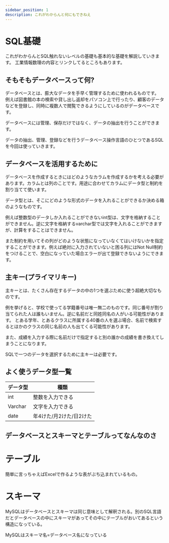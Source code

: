 ```yaml
---
sidebar_position: 1
description: これがわからんと何にもできねえ
---
```


# SQL基礎

これがわからんとSQL触れないレベルの基礎も基本的な基礎を解説していきます。
工業情報数理の内容とリンクしてるところもあります。

## そもそもデータベースって何?

データベースとは、膨大なデータを手早く管理するために使われるものです。
例えば図書館の本の検索や貸し出し返却をパソコン上で行ったり、顧客のデータなどを登録し、同時に複数人で閲覧できるようにしているのがデータベースです。

データベースには管理、保存だけではなく、データの抽出を行うことができます。

データの抽出、管理、登録などを行うデータベース操作言語のひとつであるSQLを今回は使っていきます。

## データベースを活用するために

データベースを作成するときにはどのようなカラムを作成するかを考える必要があります。カラムとは列のことです。用途に合わせてカラムにデータ型と制約を割り当てて使います。

データ型とは、そこにどのような形式のデータを入れることができるか決める箱のようなものです。

例えば整数型のデータしか入れることができないint型は、文字を格納することができません。逆に文字を格納するvarchar型では文字を入れることができますが、計算をすることはできません。

また制約を用いてその列がどのような状態になっていなくてはいけないかを指定することができます。例えば絶対に入力されていないと困る列にはNot Null制約をつけることで、空白になっていた場合エラーが出て登録できないようにできます。

## 主キー(プライマリキー)

主キーとは、たくさん存在するデータの中の1つを選ぶために使う超絶大切なものです。

例を挙げると、学校で使ってる学籍番号は唯一無二のものです。同じ番号が割り当てられた人は誰もいません。逆に名前だと同姓同名の人がいる可能性があります。
とある学年、とあるクラスに所属する40番の人を選ぶ場合、名前で検索するとほかのクラスの同じ名前の人も出てくる可能性があります。

また、成績を入力する際に名前だけで指定すると別の誰かの成績を書き換えてしまうことになります。

SQLで一つのデータを選択するために主キーは必要です。

## よく使うデータ型一覧

| データ型 | 種類                    |
| -------- | ----------------------- |
| int      | 整数を入力できる        |
| Varchar  | 文字を入力できる        |
| date     | 年4けた/月2けた/日2けた |

## データベースとスキーマとテーブルってなんなのさ

# テーブル

簡単に言っちゃえばExcelで作るような表がぶち込まれているもの。

# スキーマ

MySQLはデータベースとスキーマは同じ意味として解釈される。別のSQL言語だとデータベースの中にスキーマがあってその中にテーブルがおいてあるという構造になっている。

MySQLはスキーマ名=データベース名になっている